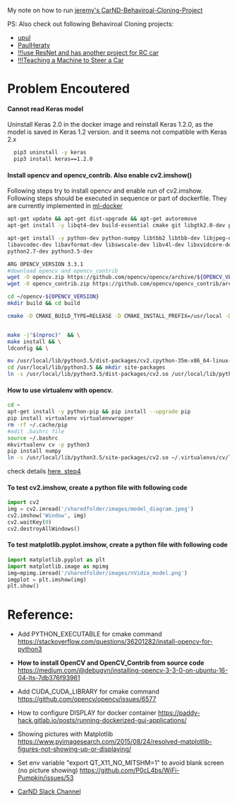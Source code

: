 My note on how to run [jeremy's CarND-Behaviroal-Cloning-Project](https://github.com/jeremy-shannon/CarND-Behavioral-Cloning-Project)

PS: Also check out following Behaviroal Cloning projects:
 - [upul](https://github.com/upul/Behavioral-Cloning)
 - [PaulHeraty](https://github.com/PaulHeraty)
 - [!!!use ResNet and has another project for RC car](https://github.com/datlife/behavioral-cloning)
 - [!!!Teaching a Machine to Steer a Car](https://medium.com/udacity/teaching-a-machine-to-steer-a-car-d73217f2492c)    
# Problem Encoutered

#### Cannot read Keras model 
Uninstall Keras 2.0 in the docker image and reinstall Keras 1.2.0, as the model is saved in Keras 1.2 version. and it seems not compatible with Keras 2.x

```bash
  pip3 uninstall -y keras
  pip3 install keras==1.2.0
```

#### Install opencv and opencv_contrib. Also enable cv2.imshow()
Following steps try to install opencv and enable run of cv2.imshow. Following steps should be executed in sequence or part of dockerfile. They are currently implemented in [ml-docker](https://github.com/usherfu/ml-docker)

```bash
apt-get update && apt-get dist-upgrade && apt-get autoremove
apt-get install -y libqt4-dev build-essential cmake git libgtk2.0-dev pkg-config libavcodec-dev libavformat-dev libswscale-dev libtbb-dev

apt-get install -y python-dev python-numpy libtbb2 libtbb-dev libjpeg-dev libpng-dev libtiff-dev libjasper-dev libdc1394-22-dev \
libavcodec-dev libavformat-dev libswscale-dev libv4l-dev libxvidcore-dev libx264-dev libgtk-3-dev libatlas-base-dev gfortran \
python2.7-dev python3.5-dev

ARG OPENCV_VERSION 3.3.1
#download opencv and opencv_contrib
wget -O opencv.zip https://github.com/opencv/opencv/archive/${OPENCV_VERSION}.zip  && unzip opencv.zip
wget -O opencv_contrib.zip https://github.com/opencv/opencv_contrib/archive/${OPENCV_VERSION}.zip && unzip opencv_contrib.zip

cd ~/opencv-${OPENCV_VERSION}
mkdir build && cd build

cmake -D CMAKE_BUILD_TYPE=RELEASE -D CMAKE_INSTALL_PREFIX=/usr/local -D WITH_TBB=ON -D BUILD_NEW_PYTHON_SUPPORT=ON -D WITH_V4L=ON -D INSTALL_C_EXAMPLES=ON -D INSTALL_PYTHON_EXAMPLES=ON -D BUILD_EXAMPLES=ON -D WITH_QT=ON -D WITH_GTK=ON -D WITH_OPENGL=ON -D CUDA_CUDA_LIBRARY=/usr/local/cuda/lib64/stubs/libcuda.so OPENCV_EXTRA_MODULES_PATH=~/opencv_contrib-${OPENCV_VERSION}/modules -D PYTHON_EXECUTABLE=/usr/bin/python3 ..


make -j"$(nproc)"  && \
make install && \
ldconfig && \

mv /usr/local/lib/python3.5/dist-packages/cv2.cpython-35m-x86_64-linux-gnu.so /usr/local/lib/python3.5/dist-packages/cv2.so
cd /usr/local/lib/python3.5 && mkdir site-packages 
ln -s /usr/local/lib/python3.5/dist-packages/cv2.so /usr/local/lib/python3.5/site-packages/cv2.so

```


#### How to use virtualenv with opencv.

```bash
cd ~
apt-get install -y python-pip && pip install --upgrade pip
pip install virtualenv virtualenvwrapper
rm -rf ~/.cache/pip
#edit .bashrc file
source ~/.bashrc
mkvirtualenv cv -p python3
pip install numpy
ln -s /usr/local/lib/python3.5/site-packages/cv2.so ~/.virtualenvs/cv/lib/python3.5/site-packages/cv2.so
```
check details [here, step4](https://medium.com/@debugvn/installing-opencv-3-3-0-on-ubuntu-16-04-lts-7db376f93961)


#### To test cv2.imshow, create a python file with following code

```python
import cv2
img = cv2.imread('/sharedfolder/images/model_diagram.jpeg')
cv2.imshow('Window', img)
cv2.waitKey(0)
cv2.destroyAllWindows()
```

#### To test matplotlib.pyplot.imshow, create a python file with following code

```python
import matplotlib.pyplot as plt
import matplotlib.image as mpimg
img=mpimg.imread('/sharedfolder/images/nVidia_model.png')
imgplot = plt.imshow(img)
plt.show()
```

# Reference:
- Add PYTHON_EXECUTABLE  for cmake command
	https://stackoverflow.com/questions/36201282/install-opencv-for-python3

- **How to install OpenCV and OpenCV_Contrib from source code**
	https://medium.com/@debugvn/installing-opencv-3-3-0-on-ubuntu-16-04-lts-7db376f93961

- Add CUDA_CUDA_LIBRARY for cmake command
	https://github.com/opencv/opencv/issues/6577

- How to configure DISPLAY for docker container
	https://paddy-hack.gitlab.io/posts/running-dockerized-gui-applications/

- Showing pictures with Matplotlib
	https://www.pyimagesearch.com/2015/08/24/resolved-matplotlib-figures-not-showing-up-or-displaying/
	
- Set env variable "export QT_X11_NO_MITSHM=1" to avoid blank screen (no picture showing)
	https://github.com/P0cL4bs/WiFi-Pumpkin/issues/53
	
- [CarND Slack Channel](https://carnd.slack.com/messages/C2HQUQN80/)